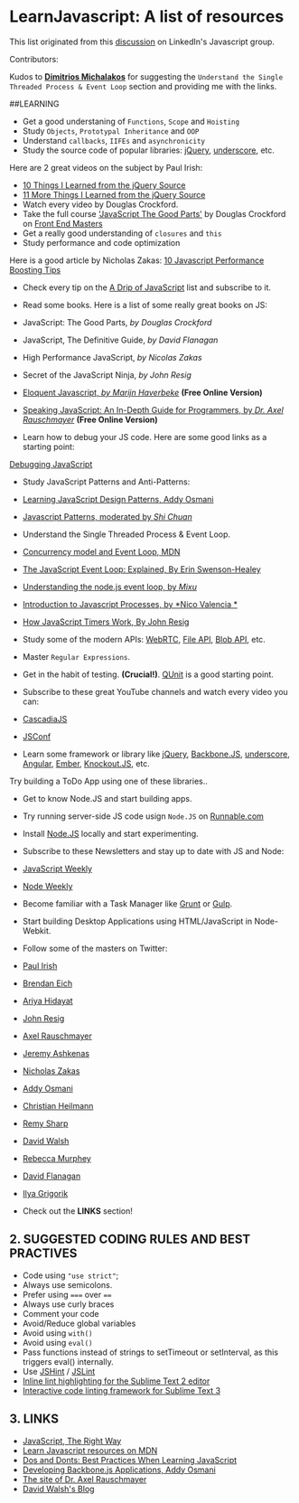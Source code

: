 LearnJavascript: A list of resources
====================================

This list originated from this [discussion](http://www.linkedin.com/groupItem?view=&gid=121615&item=5909742634301140992&type=member&commentID=5909826380652113920&trk=eml-ntf-hero-like-my-discussion-cmt&midToken=AQG2dgaKId8xLA&fromEmail=fromEmail&ut=2sQj9Dud2coCo1#commentID_5909826380652113920) on LinkedIn's Javascript group.

Contributors:

Kudos to **[Dimitrios Michalakos](http://gr.linkedin.com/in/dmichalakos)** for suggesting the `Understand the Single Threaded Process & Event Loop` section and providing me with the links.

##LEARNING


* Get a good understaning of `Functions`, `Scope` and `Hoisting` 
* Study `Objects`, `Prototypal Inheritance` and `OOP` 
* Understand `callbacks`, `IIFEs` and `asynchronicity` 
* Study the source code of popular libraries: [jQuery](http://jquery.com/), [underscore](http://underscorejs.org/), etc. 

 Here are 2 great videos on the subject by Paul Irish: 
 * [10 Things I Learned from the jQuery Source](http://www.youtube.com/watch?v=i_qE1iAmjFg)
 * [11 More Things I Learned from the jQuery Source](http://www.youtube.com/watch?v=ARnp9Y8xgR4)
* Watch every video by Douglas Crockford.
* Take the full course ['JavaScript The Good Parts'](http://frontendmasters.com/courses/javascript-the-good-parts/#toc) by Douglas Crockford on [Front End Masters](http://frontendmasters.com)
* Get a really good understanding of `closures` and `this` 
* Study performance and code optimization

 Here is a good article by Nicholas Zakas: 
 [10 Javascript Performance Boosting Tips](http://jonraasch.com/blog/10-javascript-performance-boosting-tips-from-nicholas-zakas)

* Check every tip on the [A Drip of JavaScript](http://designpepper.com/js-drip-archive/) list and subscribe to it.
* Read some books. Here is a list of some really great books on JS:

 * JavaScript: The Good Parts, *by Douglas Crockford*
 * JavaScript, The Definitive Guide, *by David Flanagan*
 * High Performance JavaScript, *by Nicolas Zakas*
 * Secret of the JavaScript Ninja, *by John Resig*
 * [Eloquent Javascript, *by Marijn Haverbeke*](http://eloquentjavascript.net/)	**(Free Online Version)**
 * [Speaking JavaScript: An In-Depth Guide for Programmers, by *Dr. Axel Rauschmayer*](http://speakingjs.com/) **(Free Online Version)**

* Learn how to debug your JS code. Here are some good links as a starting point:

 [Debugging JavaScript](https://developer.chrome.com/devtools/docs/javascript-debugging)

* Study JavaScript Patterns and Anti-Patterns:

 * [Learning JavaScript Design Patterns, Addy Osmani](http://addyosmani.com/resources/essentialjsdesignpatterns/book/)
 * [Javascript Patterns, moderated by *Shi Chuan*](http://shichuan.github.io/javascript-patterns/)

* Understand the Single Threaded Process & Event Loop. 

 * [Concurrency model and Event Loop, MDN](https://developer.mozilla.org/en-US/docs/Web/JavaScript/Guide/EventLoop)
 * [The JavaScript Event Loop: Explained, By Erin  Swenson-Healey](http://blog.carbonfive.com/2013/10/27/the-javascript-event-loop-explained/)
 * [Understanding the node.js event loop, by *Mixu*](http://blog.mixu.net/2011/02/01/understanding-the-node-js-event-loop/)
 * [Introduction to Javascript Processes, by *Nico Valencia *](http://quickleft.com/blog/introduction-to-javascript-processes)
 * [How JavaScript Timers Work, By John Resig](http://ejohn.org/blog/how-javascript-timers-work/)

* Study some of the modern APIs: [WebRTC](https://developer.mozilla.org/en-US/docs/Web/Guide/API/WebRTC), [File API](https://developer.mozilla.org/en-US/docs/Web/API/File), [Blob API](https://developer.mozilla.org/en-US/docs/Web/API/Blob), etc. 
* Master `Regular Expressions`. 
* Get in the habit of testing. **(Crucial!)**. [QUnit](http://qunitjs.com/) is a good starting point. 
* Subscribe to these great YouTube channels and watch every video you can:

 * [CascadiaJS](https://www.youtube.com/user/cascadiajs)
 * [JSConf](https://www.youtube.com/user/jsconfeu)

* Learn some framework or library like [jQuery](http://jquery.com/), [Backbone.JS](http://backbonejs.org/), [underscore](http://underscorejs.org/), [Angular](https://angularjs.org/), [Ember](http://emberjs.com/), [Knockout.JS](http://knockoutjs.com/), etc. 

 Try building a ToDo App using one of these libraries..

* Get to know Node.JS and start building apps. 

 * Try running server-side JS code usign `Node.JS` on [Runnable.com](http://runnable.com/)
 * Install [Node.JS](http://nodejs.org/) locally and start experimenting.

* Subscribe to these Newsletters and stay up to date with JS and Node:

 * [JavaScript Weekly](http://javascriptweekly.com/) 
 * [Node Weekly](http://nodeweekly.com/)

* Become familiar with a Task Manager like [Grunt](http://gruntjs.com/) or [Gulp](http://gulpjs.com/).
* Start building Desktop Applications using HTML/JavaScript in Node-Webkit.
* Follow some of the masters on Twitter:

 * [Paul Irish](http://twitter.com/paul_irish) 
 * [Brendan Eich](http://twitter.com/BrendanEich) 
 * [Ariya Hidayat](http://twitter.com/ariyahidayat)
 * [John Resig](http://twitter.com/jeresig) 
 * [Axel Rauschmayer](http://twitter.com/rauschma)	
 * [Jeremy Ashkenas](http://twitter.com/jashkenas) 
 * [Nicholas Zakas](http://twitter.com/slicknet)
 * [Addy Osmani](http://twitter.com/addyosmani) 
 * [Christian Heilmann](http://twitter.com/codepo8) 
 * [Remy Sharp](http://twitter.com/rem) 
 * [David Walsh](http://twitter.com/davidwalshblog) 
 * [Rebecca Murphey](http://twitter.com/rmurphey) 
 * [David Flanagan](http://twitter.com/__DavidFlanagan) 
 * [Ilya Grigorik](http://twitter.com/igrigorik) 

* Check out the **LINKS** section!

## 2. SUGGESTED CODING RULES AND BEST PRACTIVES

* Code using `"use strict"`; 
* Always use semicolons. 
* Prefer using `===` over `==` 
* Always use curly braces 
* Comment your code
* Avoid/Reduce global variables 
* Avoid using `with()` 
* Avoid using `eval()`
* Pass functions instead of strings to setTimeout or setInterval, as this triggers eval() internally. 
* Use [JSHint](http://www.jshint.com/) / [JSLint](http://www.jslint.com/)
 * [Inline lint highlighting for the Sublime Text 2 editor](https://github.com/SublimeLinter/SublimeLinter-for-ST2)
 * [Interactive code linting framework for Sublime Text 3](https://github.com/SublimeLinter/SublimeLinter3)

## 3. LINKS

* [JavaScript, The Right Way](http://www.jstherightway.org/)
* [Learn Javascript resources on MDN](https://developer.mozilla.org/en/learn/javascript)
* [Dos and Donts: Best Practices When Learning JavaScript](https://www.youtube.com/watch?v=zILmbcIYnfw)
* [Developing Backbone.js Applications, Addy Osmani](https://github.com/addyosmani/backbone-fundamentals)
* [The site of Dr. Axel Rauschmayer](http://www.2ality.com/)
* [David Walsh's Blog](http://davidwalsh.name/)

